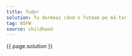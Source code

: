 ```yaml
---
title: Tudor
solution: Tu dormeai când o futeam pe mă-ta!
tag: NSFW
source: childhood
---
```


{{ page.solution }}
